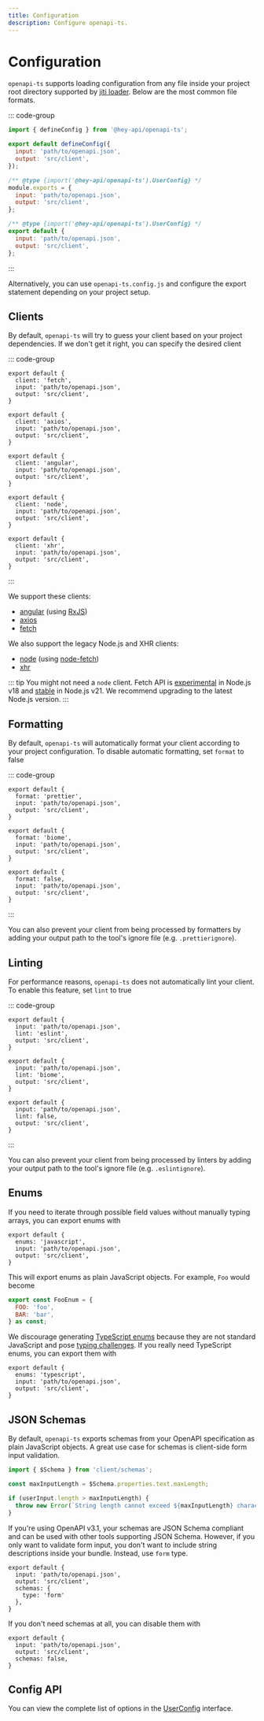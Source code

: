 ```yaml
---
title: Configuration
description: Configure openapi-ts.
---
```


# Configuration

`openapi-ts` supports loading configuration from any file inside your project root directory supported by [jiti loader](https://github.com/unjs/c12?tab=readme-ov-file#-features). Below are the most common file formats.

::: code-group

```js [openapi-ts.config.ts]
import { defineConfig } from '@hey-api/openapi-ts';

export default defineConfig({
  input: 'path/to/openapi.json',
  output: 'src/client',
});
```

```js [openapi-ts.config.cjs]
/** @type {import('@hey-api/openapi-ts').UserConfig} */
module.exports = {
  input: 'path/to/openapi.json',
  output: 'src/client',
};
```

```js [openapi-ts.config.mjs]
/** @type {import('@hey-api/openapi-ts').UserConfig} */
export default {
  input: 'path/to/openapi.json',
  output: 'src/client',
};
```

:::

Alternatively, you can use `openapi-ts.config.js` and configure the export statement depending on your project setup.

## Clients

By default, `openapi-ts` will try to guess your client based on your project dependencies. If we don't get it right, you can specify the desired client

::: code-group

```js{2} [fetch]
export default {
  client: 'fetch',
  input: 'path/to/openapi.json',
  output: 'src/client',
}
```

```js{2} [axios]
export default {
  client: 'axios',
  input: 'path/to/openapi.json',
  output: 'src/client',
}
```

```js{2} [angular]
export default {
  client: 'angular',
  input: 'path/to/openapi.json',
  output: 'src/client',
}
```

```js{2} [node]
export default {
  client: 'node',
  input: 'path/to/openapi.json',
  output: 'src/client',
}
```

```js{2} [xhr]
export default {
  client: 'xhr',
  input: 'path/to/openapi.json',
  output: 'src/client',
}
```

:::

We support these clients:

- [angular](https://angular.io/) (using [RxJS](https://rxjs.dev/))
- [axios](https://axios-http.com/)
- [fetch](https://developer.mozilla.org/docs/Web/API/Fetch_API)

We also support the legacy Node.js and XHR clients:

- [node](https://nodejs.org/) (using [node-fetch](https://www.npmjs.com/package/node-fetch))
- [xhr](https://developer.mozilla.org/docs/Web/API/XMLHttpRequest)

::: tip
You might not need a `node` client. Fetch API is [experimental](https://nodejs.org/docs/latest-v18.x/api/globals.html#fetch) in Node.js v18 and [stable](https://nodejs.org/docs/latest-v21.x/api/globals.html#fetch) in Node.js v21. We recommend upgrading to the latest Node.js version.
:::

## Formatting

By default, `openapi-ts` will automatically format your client according to your project configuration. To disable automatic formatting, set `format` to false

::: code-group

```js{2} [prettier (default)]
export default {
  format: 'prettier',
  input: 'path/to/openapi.json',
  output: 'src/client',
}
```

```js{2} [biome]
export default {
  format: 'biome',
  input: 'path/to/openapi.json',
  output: 'src/client',
}
```

```js{2} [off]
export default {
  format: false,
  input: 'path/to/openapi.json',
  output: 'src/client',
}
```

:::

You can also prevent your client from being processed by formatters by adding your output path to the tool's ignore file (e.g. `.prettierignore`).

## Linting

For performance reasons, `openapi-ts` does not automatically lint your client. To enable this feature, set `lint` to true

::: code-group

```js{3} [eslint]
export default {
  input: 'path/to/openapi.json',
  lint: 'eslint',
  output: 'src/client',
}
```

```js{3} [biome]
export default {
  input: 'path/to/openapi.json',
  lint: 'biome',
  output: 'src/client',
}
```

```js{3} [off (default)]
export default {
  input: 'path/to/openapi.json',
  lint: false,
  output: 'src/client',
}
```

:::

You can also prevent your client from being processed by linters by adding your output path to the tool's ignore file (e.g. `.eslintignore`).

## Enums

If you need to iterate through possible field values without manually typing arrays, you can export enums with

```js{2}
export default {
  enums: 'javascript',
  input: 'path/to/openapi.json',
  output: 'src/client',
}
```

This will export enums as plain JavaScript objects. For example, `Foo` would become

```js
export const FooEnum = {
  FOO: 'foo',
  BAR: 'bar',
} as const;
```

We discourage generating [TypeScript enums](https://www.typescriptlang.org/docs/handbook/enums.html) because they are not standard JavaScript and pose [typing challenges](https://dev.to/ivanzm123/dont-use-enums-in-typescript-they-are-very-dangerous-57bh). If you really need TypeScript enums, you can export them with

```js{2}
export default {
  enums: 'typescript',
  input: 'path/to/openapi.json',
  output: 'src/client',
}
```

## JSON Schemas

By default, `openapi-ts` exports schemas from your OpenAPI specification as plain JavaScript objects. A great use case for schemas is client-side form input validation.

```ts
import { $Schema } from 'client/schemas';

const maxInputLength = $Schema.properties.text.maxLength;

if (userInput.length > maxInputLength) {
  throw new Error(`String length cannot exceed ${maxInputLength} characters!`);
}
```

If you're using OpenAPI v3.1, your schemas are JSON Schema compliant and can be used with other tools supporting JSON Schema. However, if you only want to validate form input, you don't want to include string descriptions inside your bundle. Instead, use `form` type.

```js{5}
export default {
  input: 'path/to/openapi.json',
  output: 'src/client',
  schemas: {
    type: 'form'
  },
}
```

If you don't need schemas at all, you can disable them with

```js{4}
export default {
  input: 'path/to/openapi.json',
  output: 'src/client',
  schemas: false,
}
```

## Config API

You can view the complete list of options in the [UserConfig](https://github.com/hey-api/openapi-ts/blob/main/packages/openapi-ts/src/types/config.ts) interface.
